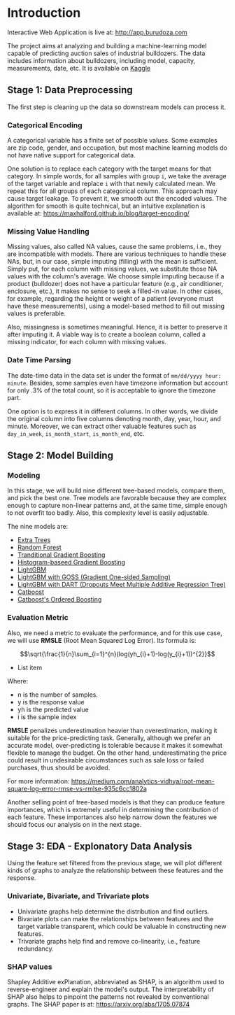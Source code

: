 ﻿# Introduction

Interactive Web Application is live at: <http://app.burudoza.com>

The project aims at analyzing and building a machine-learning model capable of predicting auction sales of industrial bulldozers. The data includes information about bulldozers, including model, capacity, measurements, date, etc. It is available on [Kaggle](https://www.kaggle.com/c/bluebook-for-bulldozers/data)

## Stage 1: Data Preprocessing

The first step is cleaning up the data so downstream models can process it.

### Categorical Encoding

A categorical variable has a finite set of possible values. Some examples are zip code, gender, and occupation, but most machine learning models do not have native support for categorical data.

One solution is to replace each category with the target means for that category. In simple words, for all samples with group `i`, we take the average of the target variable and replace `i` with that newly calculated mean. We repeat this for all groups of each categorical column. This approach may cause target leakage. To prevent it, we smooth out the encoded values. The algorithm for smooth is quite technical, but an intuitive explanation is available at: <https://maxhalford.github.io/blog/target-encoding/>

### Missing Value Handling

Missing values, also called NA values, cause the same problems, i.e., they are incompatible with models. There are various techniques to handle these NAs, but, in our case, simple imputing (filling) with the mean is sufficient. Simply put, for each column with missing values, we substitute those NA values with the column's average. We choose simple imputing because if a product (bulldozer) does not have a particular feature (e.g., air conditioner, enclosure, etc.), it makes no sense to seek a filled-in value. In other cases, for example, regarding the height or weight of a patient (everyone must have these measurements), using a model-based method to fill out missing values is preferable.

Also, missingness is sometimes meaningful. Hence, it is better to preserve it after imputing it. A viable way is to create a boolean column, called a missing indicator, for each column with missing values.

### Date Time Parsing

The date-time data in the data set is under the format of `mm/dd/yyyy hour: minute`. Besides, some samples even have timezone information but account for only .3% of the total count, so it is acceptable to ignore the timezone part.

One option is to express it in different columns. In other words, we divide the original column into five columns denoting month, day, year, hour, and minute. Moreover, we can extract other valuable features such as `day_in_week`, `is_month_start`, `is_month_end`, etc.

## Stage 2: Model Building

### Modeling

In this stage, we will build nine different tree-based models, compare them, and pick the best one. Tree models are favorable because they are complex enough to capture non-linear patterns and, at the same time, simple enough to not overfit too badly. Also, this complexity level is easily adjustable.

The nine models are:

- [Extra Trees](https://scikit-learn.org/stable/modules/generated/sklearn.ensemble.ExtraTreesRegressor.html#sklearn.ensemble.ExtraTreesRegressor)
- [Random Forest](https://scikit-learn.org/stable/modules/generated/sklearn.ensemble.RandomForestClassifier.html)
- [Tranditional Gradient Boosting](https://scikit-learn.org/stable/modules/generated/sklearn.ensemble.GradientBoostingRegressor.html#sklearn.ensemble.GradientBoostingRegressor)
- [Histogram-baseed Gradient Boosting](https://scikit-learn.org/stable/modules/generated/sklearn.ensemble.HistGradientBoostingRegressor.html#sklearn.ensemble.HistGradientBoostingRegressor)
- [LightGBM](https://www.microsoft.com/en-us/research/wp-content/uploads/2017/11/lightgbm.pdf)
- [LightGBM with GOSS (Gradient One-sided Sampling)](https://www.microsoft.com/en-us/research/wp-content/uploads/2017/11/lightgbm.pdf)
- [LightGBM with DART (Dropouts Meet Multiple Additive Regression Tree)](https://arxiv.org/abs/1505.01866)
- [Catboost](https://arxiv.org/abs/1706.09516)
- [Catboost's Ordered Boosting](https://arxiv.org/abs/1706.09516)

### Evaluation Metric

Also, we need a metric to evaluate the performance, and for this use case, we will use **RMSLE** (Root Mean Squared Log Error). Its formula is:

$$\sqrt{\frac{1}{n}\sum_{i=1}^{n}(log(yh_{i}+1)-log(y_{i}+1))^{2}}$$

- List item

Where:

- n is the number of samples.
- y is the response value
- yh is the predicted value
- i is the sample index

**RMSLE** penalizes underestimation heavier than overestimation, making it suitable for the price-predicting task. Generally, although we prefer an accurate model, over-predicting is tolerable because it makes it somewhat flexible to manage the budget. On the other hand, underestimating the price could result in undesirable circumstances such as sale loss or failed purchases, thus should be avoided.

For more information: <https://medium.com/analytics-vidhya/root-mean-square-log-error-rmse-vs-rmlse-935c6cc1802a>

Another selling point of tree-based models is that they can produce feature importances, which is extremely useful in determining the contribution of each feature. These importances also help narrow down the features we should focus our analysis on in the next stage.

## Stage 3: EDA - Explonatory Data Analysis

Using the feature set filtered from the previous stage, we will plot different kinds of graphs to analyze the relationship between these features and the response.

### Univariate, Bivariate, and Trivariate plots

- Univariate graphs help determine the distribution and find outliers.
- Bivariate plots can make the relationships between features and the target variable transparent, which could be valuable in constructing new features.
- Trivariate graphs help find and remove co-linearity, i.e., feature redundancy.

### SHAP values

Shapley Additive exPlanation, abbreviated as SHAP, is an algorithm used to reverse-engineer and explain the model's output. The interpretability of SHAP also helps to pinpoint the patterns not revealed by conventional graphs. The SHAP paper is at: <https://arxiv.org/abs/1705.07874>
